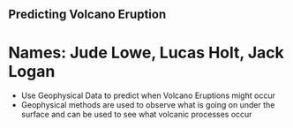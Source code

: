 ## Predicting Volcano Eruption
# Names: Jude Lowe, Lucas Holt, Jack Logan
- Use Geophysical Data to predict when Volcano Eruptions might occur
- Geophysical methods are used to observe what is going on under the surface and can be used to see what volcanic processes occur

